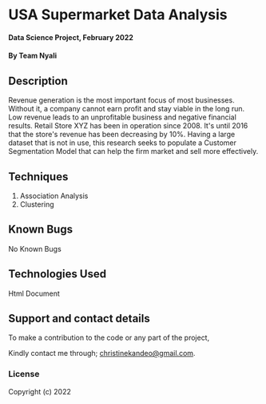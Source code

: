 # USA Supermarket Data Analysis

#### Data Science Project, February 2022

#### By **Team Nyali**

## Description
Revenue generation is the most important focus of most businesses. Without it, a company cannot earn profit and stay viable in the long run. Low revenue leads to an unprofitable business and negative financial results. Retail Store XYZ has been in operation since 2008. It's until 2016 that the store's revenue has been decreasing by 10%. Having a large dataset that is not in use, this research seeks to populate a Customer Segmentation Model that can help the firm market and sell more effectively.

## Techniques
1. Association Analysis
2. Clustering

## Known Bugs
No Known Bugs

## Technologies Used
Html Document

## Support and contact details
To make a contribution to the code or any part of the project, 

Kindly contact me through; christinekandeo@gmail.com.
### License

Copyright (c) 2022
